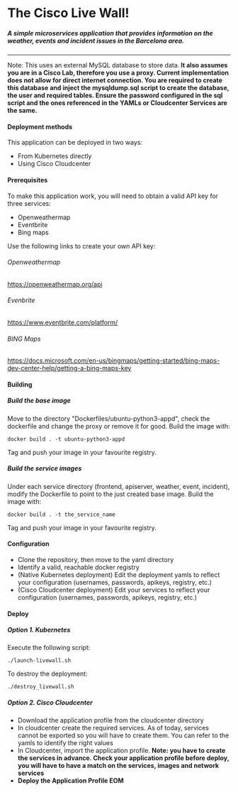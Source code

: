 # The Cisco Live Wall!
##### A simple microservices application that provides information on the weather, events and incident issues in the Barcelona area.
<hr>
Note: This uses an external MySQL database to store data.<b> It also assumes you are in a Cisco Lab, therefore you use a proxy. Current implementation does not allow for direct internet connection.
You are required to create this database and inject the mysqldump.sql script to create the database, the user and required tables. Ensure the password configured in the sql script and the ones referenced in the YAMLs or Cloudcenter Services are the same.</b>

#### Deployment methods
This application can be deployed in two ways:
* From Kubernetes directly
* Using Cisco Cloudcenter

#### Prerequisites
To make this application work, you will need to obtain a valid API key for three services:
* Openweathermap
* Eventbrite
* Bing maps

Use the following links to create your own API key:
###### Openweathermap
https://openweathermap.org/api
###### Evenbrite
https://www.eventbrite.com/platform/
###### BING Maps
https://docs.microsoft.com/en-us/bingmaps/getting-started/bing-maps-dev-center-help/getting-a-bing-maps-key

#### Building
##### Build the base image
Move to the directory "Dockerfiles/ubuntu-python3-appd", check the dockerfile and change the proxy or remove it for good.
Build the image with:

`docker build . -t ubuntu-python3-appd` 

Tag and push your image in your favourite registry. 

##### Build the service images
Under each service directory (frontend, apiserver, weather, event, incident), modify the Dockerfile to point to the just created base image.
Build the image with:

`docker build . -t the_service_name`

Tag and push your image in your favourite registry.

#### Configuration
- Clone the repository, then move to the yaml directory
- Identify a valid, reachable docker registry
- (Native Kubernetes deployment) Edit the deployment yamls to reflect your configuration (usernames, passwords, apikeys, registry, etc.)
- (Cisco Cloudcenter deployment) Edit your services to reflect your configuration (usernames, passwords, apikeys, registry, etc.)


#### Deploy

##### Option 1. Kubernetes
Execute the following script:

`./launch-livewall.sh`

To destroy the deployment:

`./destroy_livewall.sh`

##### Option 2. Cisco Cloudcenter
- Download the application profile from the cloudcenter directory
- In cloudcenter create the required services. As of today, services cannot be exported so you will have to create them. You can refer to the yamls to identify the right values  
- In Cloudcenter, import the application profile. <b>Note: you have to create the services in advance. Check your application profile before deploy, you will have to have a match on the services, images and network services
- Deploy the Application Profile
EOM
